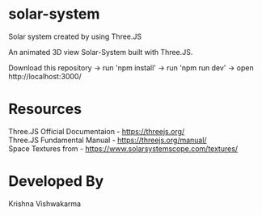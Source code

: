 # solar-system
Solar system created by using Three.JS

An animated 3D view Solar-System built with Three.JS.

Download this repository -> run 'npm install' -> run 'npm run dev' -> open http://localhost:3000/

# Resources
Three.JS Official Documentaion - https://threejs.org/ <br />
Three.JS Fundamental Manual - https://threejs.org/manual/ <br />
Space Textures from - https://www.solarsystemscope.com/textures/

# Developed By
Krishna Vishwakarma

